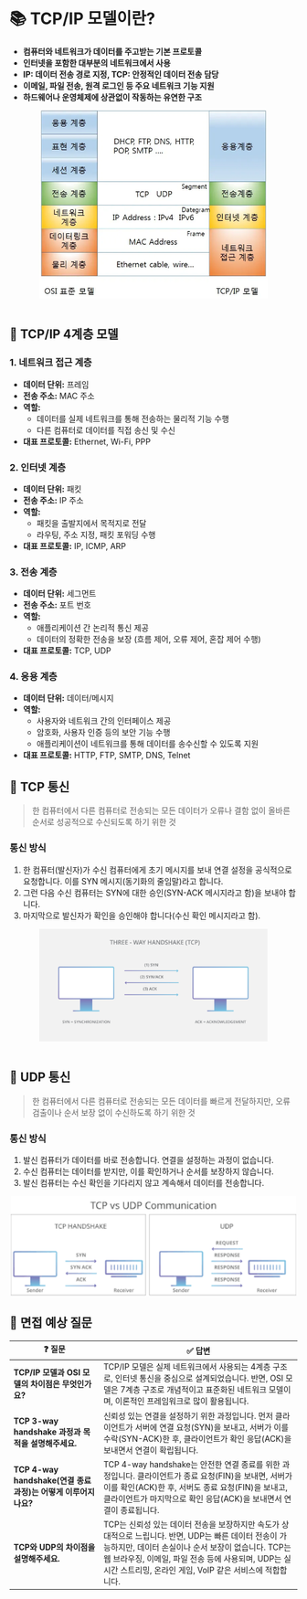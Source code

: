 # 📚 TCP/IP 모델이란?
- **컴퓨터와 네트워크가 데이터를 주고받는 기본 프로토콜**
- **인터넷을 포함한 대부분의 네트워크에서 사용**
- **IP: 데이터 전송 경로 지정, TCP: 안정적인 데이터 전송 담당**
- **이메일, 파일 전송, 원격 로그인 등 주요 네트워크 기능 지원**
- **하드웨어나 운영체제에 상관없이 작동하는 유연한 구조**

<img src="../image/Networking/2_1.png" alt="설명" width="400" style="display: block; margin: auto;">
<br>

## 📌 TCP/IP 4계층 모델

### 1. 네트워크 접근 계층
- **데이터 단위:** 프레임  
- **전송 주소:** MAC 주소  
- **역할:**  
  - 데이터를 실제 네트워크를 통해 전송하는 물리적 기능 수행  
  - 다른 컴퓨터로 데이터를 직접 송신 및 수신  
- **대표 프로토콜:** Ethernet, Wi-Fi, PPP  

### 2. 인터넷 계층
- **데이터 단위:** 패킷  
- **전송 주소:** IP 주소  
- **역할:**  
  - 패킷을 출발지에서 목적지로 전달  
  - 라우팅, 주소 지정, 패킷 포워딩 수행  
- **대표 프로토콜:** IP, ICMP, ARP  

### 3. 전송 계층
- **데이터 단위:** 세그먼트  
- **전송 주소:** 포트 번호  
- **역할:**  
  - 애플리케이션 간 논리적 통신 제공  
  - 데이터의 정확한 전송을 보장 (흐름 제어, 오류 제어, 혼잡 제어 수행)  
- **대표 프로토콜:** TCP, UDP  

### 4. 응용 계층
- **데이터 단위:** 데이터/메시지  
- **역할:**  
  - 사용자와 네트워크 간의 인터페이스 제공  
  - 암호화, 사용자 인증 등의 보안 기능 수행  
  - 애플리케이션이 네트워크를 통해 데이터를 송수신할 수 있도록 지원  
- **대표 프로토콜:** HTTP, FTP, SMTP, DNS, Telnet  

## 📌 TCP 통신
> 한 컴퓨터에서 다른 컴퓨터로 전송되는 모든 데이터가 오류나 결함 없이 올바른 순서로 성공적으로 수신되도록 하기 위한 것

### 통신 방식
1. 한 컴퓨터(발신자)가 수신 컴퓨터에게 초기 메시지를 보내 연결 설정을 공식적으로 요청합니다. 이를 SYN 메시지(동기화의 줄임말)라고 합니다.
2. 그런 다음 수신 컴퓨터는 SYN에 대한 승인(SYN-ACK 메시지라고 함)을 보내야 합니다. 
3. 마지막으로 발신자가 확인을 승인해야 합니다(수신 확인 메시지라고 함).

<img src="../image/Networking/2_2.png" alt="설명" width="400" style="display: block; margin: auto;">
<br>

## 📌 UDP 통신
> 한 컴퓨터에서 다른 컴퓨터로 전송되는 모든 데이터를 빠르게 전달하지만, 오류 검출이나 순서 보장 없이 수신하도록 하기 위한 것

### 통신 방식
1. 발신 컴퓨터가 데이터를 바로 전송합니다. 연결을 설정하는 과정이 없습니다.  
2. 수신 컴퓨터는 데이터를 받지만, 이를 확인하거나 순서를 보장하지 않습니다.  
3. 발신 컴퓨터는 수신 확인을 기다리지 않고 계속해서 데이터를 전송합니다.  

<img src="../image/Networking/2_3.png" alt="설명" width="500" style="display: block; margin: auto;">


## 💭 면접 예상 질문
 ❓ 질문 | ✅ 답변 |
|--------|--------|
| **TCP/IP 모델과 OSI 모델의 차이점은 무엇인가요?** | TCP/IP 모델은 실제 네트워크에서 사용되는 4계층 구조로, 인터넷 통신을 중심으로 설계되었습니다. 반면, OSI 모델은 7계층 구조로 개념적이고 표준화된 네트워크 모델이며, 이론적인 프레임워크로 많이 활용됩니다. |
| **TCP 3-way handshake 과정과 목적을 설명해주세요.** | 신뢰성 있는 연결을 설정하기 위한 과정입니다. 먼저 클라이언트가 서버에 연결 요청(SYN)을 보내고, 서버가 이를 수락(SYN-ACK)한 후, 클라이언트가 확인 응답(ACK)을 보내면서 연결이 확립됩니다. |
| **TCP 4-way handshake(연결 종료 과정)는 어떻게 이루어지나요?** | TCP 4-way handshake는 안전한 연결 종료를 위한 과정입니다. 클라이언트가 종료 요청(FIN)을 보내면, 서버가 이를 확인(ACK)한 후, 서버도 종료 요청(FIN)을 보내고, 클라이언트가 마지막으로 확인 응답(ACK)을 보내면서 연결이 종료됩니다. |
| **TCP와 UDP의 차이점을 설명해주세요.** | TCP는 신뢰성 있는 데이터 전송을 보장하지만 속도가 상대적으로 느립니다. 반면, UDP는 빠른 데이터 전송이 가능하지만, 데이터 손실이나 순서 보장이 없습니다. TCP는 웹 브라우징, 이메일, 파일 전송 등에 사용되며, UDP는 실시간 스트리밍, 온라인 게임, VoIP 같은 서비스에 적합합니다. |